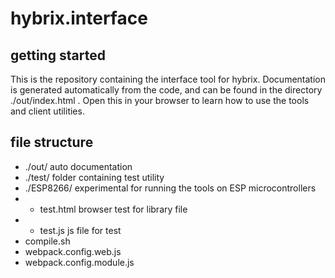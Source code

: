 # hybrix.interface

## getting started

This is the repository containing the interface tool for hybrix.
Documentation is generated automatically from the code, and can be found
in the directory ./out/index.html . Open this in your browser to learn
how to use the tools and client utilities.

## file structure

- ./out/      auto documentation
- ./test/     folder containing test utility
- ./ESP8266/  experimental for running the tools on ESP microcontrollers
- - test.html browser test for library file
- - test.js   js file for test
- compile.sh
- webpack.config.web.js
- webpack.config.module.js
